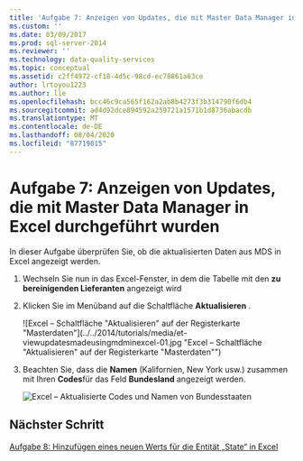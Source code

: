 ```yaml
---
title: 'Aufgabe 7: Anzeigen von Updates, die mit Master Data Manager in Excel durchgeführt wurden | Microsoft-Dokumentation'
ms.custom: ''
ms.date: 03/09/2017
ms.prod: sql-server-2014
ms.reviewer: ''
ms.technology: data-quality-services
ms.topic: conceptual
ms.assetid: c2ff4972-cf18-4d5c-98cd-ec78861a63ce
author: lrtoyou1223
ms.author: lle
ms.openlocfilehash: bcc46c9ca565f162a2ab8b4273f3b314790f6db4
ms.sourcegitcommit: ad4d92dce894592a259721a1571b1d8736abacdb
ms.translationtype: MT
ms.contentlocale: de-DE
ms.lasthandoff: 08/04/2020
ms.locfileid: "87719015"
---
```

# <a name="task-7-viewing-updates-made-using-master-data-manager-in-excel"></a>Aufgabe 7: Anzeigen von Updates, die mit Master Data Manager in Excel durchgeführt wurden
  In dieser Aufgabe überprüfen Sie, ob die aktualisierten Daten aus MDS in Excel angezeigt werden.

1.  Wechseln Sie nun in das Excel-Fenster, in dem die Tabelle mit den **zu bereinigenden Lieferanten** angezeigt wird

2.  Klicken Sie im Menüband auf die Schaltfläche **Aktualisieren** .

     ![Excel – Schaltfläche "Aktualisieren" auf der Registerkarte "Masterdaten"](../../2014/tutorials/media/et-viewupdatesmadeusingmdminexcel-01.jpg "Excel – Schaltfläche "Aktualisieren" auf der Registerkarte "Masterdaten"")

3.  Beachten Sie, dass die **Namen** (Kalifornien, New York usw.) zusammen mit Ihren **Codes**für das Feld **Bundesland** angezeigt werden.

     ![Excel – Aktualisierte Codes und Namen von Bundesstaaten](../../2014/tutorials/media/et-viewupdatesmadeusingmdminexcel-02.jpg "Excel – Aktualisierte Codes und Namen von Bundesstaaten")

## <a name="next-step"></a>Nächster Schritt
 [Aufgabe 8: Hinzufügen eines neuen Werts für die Entität „State“ in Excel](../../2014/tutorials/task-8-adding-a-new-value-for-state-entity-in-excel.md)


